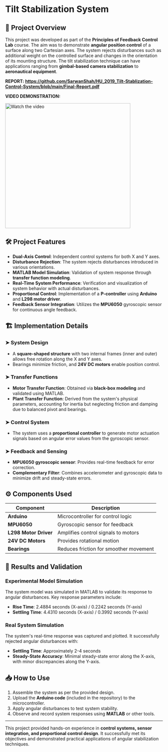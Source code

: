 # Tilt Stabilization System

## 📌 Project Overview  
This project was developed as part of the **Principles of Feedback Control Lab** course. The aim was to demonstrate **angular position control** of a surface along two Cartesian axes. The system rejects disturbances such as additional weight on the controlled surface and changes in the orientation of its mounting structure. The tilt stabilization technique can have applications ranging from **gimbal-based camera stabilization** to **aeronautical equipment**.

**REPORT: https://github.com/SarwanShah/HU_2019_Tilt-Stablization-Control-System/blob/main/Final-Report.pdf**

**VIDEO DEMONSTRATION:**

<a href="https://www.youtube.com/watch?v=KZVrodOSyYc" target="_blank">
    <img src="https://img.youtube.com/vi/KZVrodOSyYc/maxresdefault.jpg" alt="Watch the video" width="400">
</a>


## 🛠 Project Features  
- **Dual-Axis Control**: Independent control systems for both X and Y axes.
- **Disturbance Rejection**: The system rejects disturbances introduced in various orientations.
- **MATLAB Model Simulation**: Validation of system response through **transfer function modeling**.
- **Real-Time System Performance**: Verification and visualization of system behavior with actual disturbances.
- **Proportional Control**: Implementation of a **P-controller** using **Arduino** and **L298 motor driver**.
- **Feedback Sensor Integration**: Utilizes the **MPU6050** gyroscopic sensor for continuous angle feedback.

## 🏗 Implementation Details  

### ➤ **System Design**  
- A **square-shaped structure** with two internal frames (inner and outer) allows free rotation along the X and Y axes.
- Bearings minimize friction, and **24V DC motors** enable position control.
  
### ➤ **Transfer Functions**  
- **Motor Transfer Function**: Obtained via **black-box modeling** and validated using MATLAB.
- **Plant Transfer Function**: Derived from the system's physical parameters, accounting for inertia but neglecting friction and damping due to balanced pivot and bearings.
  
### ➤ **Control System**  
- The system uses a **proportional controller** to generate motor actuation signals based on angular error values from the gyroscopic sensor.
  
### ➤ **Feedback and Sensing**  
- **MPU6050 gyroscopic sensor**: Provides real-time feedback for error correction.
- **Complementary Filter**: Combines accelerometer and gyroscopic data to minimize drift and steady-state errors.

## ⚙ Components Used  
| Component              | Description                           |
|------------------------|---------------------------------------|
| **Arduino**            | Microcontroller for control logic     |
| **MPU6050**            | Gyroscopic sensor for feedback        |
| **L298 Motor Driver**  | Amplifies control signals to motors   |
| **24V DC Motors**      | Provides rotational motion            |
| **Bearings**           | Reduces friction for smoother movement|

## 🧪 Results and Validation  

### Experimental Model Simulation  
The system model was simulated in MATLAB to validate its response to angular disturbances. Key response parameters include:
- **Rise Time**: 2.4884 seconds (X-axis) / 0.2242 seconds (Y-axis)
- **Settling Time**: 4.4310 seconds (X-axis) / 0.3992 seconds (Y-axis)

### Real System Simulation  
The system's real-time response was captured and plotted. It successfully rejected angular disturbances with:
- **Settling Time**: Approximately 2-4 seconds  
- **Steady-State Accuracy**: Minimal steady-state error along the X-axis, with minor discrepancies along the Y-axis.

## 📥 How to Use  
1. Assemble the system as per the provided design.
2. Upload the **Arduino code** (included in the repository) to the microcontroller.
3. Apply angular disturbances to test system stability.
4. Observe and record system responses using **MATLAB** or other tools.

---

This project provided hands-on experience in **control systems, sensor integration, and proportional control design**. It successfully met its objectives and demonstrated practical applications of angular stabilization techniques.
